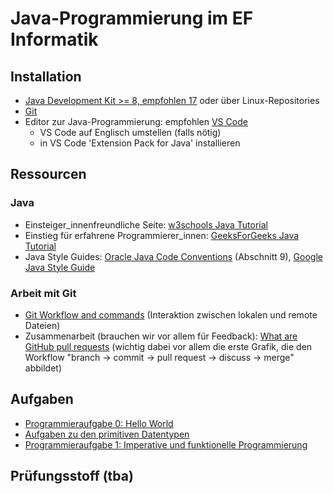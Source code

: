 # Java-Programmierung im EF Informatik

## Installation

- [Java Development Kit >= 8, empfohlen 17](https://learn.microsoft.com/en-us/java/openjdk/download#openjdk-17) oder über Linux-Repositories
- [Git](https://git-scm.com/book/en/v2/Getting-Started-Installing-Git)
- Editor zur Java-Programmierung: empfohlen [VS Code](https://code.visualstudio.com/)
  - VS Code auf Englisch umstellen (falls nötig)
  - in VS Code 'Extension Pack for Java' installieren

## Ressourcen

### Java

- Einsteiger_innenfreundliche Seite: [w3schools Java Tutorial](https://www.w3schools.com/java/default.asp)
- Einstieg für erfahrene Programmierer_innen: [GeeksForGeeks Java Tutorial](https://www.geeksforgeeks.org/java/)
- Java Style Guides: [Oracle Java Code Conventions](https://www.oracle.com/technetwork/java/codeconventions-150003.pdf) (Abschnitt 9), [Google Java Style Guide](https://google.github.io/styleguide/javaguide.html)

### Arbeit mit Git

- [Git Workflow and commands](https://www.cidevops.com/2018/01/git-workflow-and-commands.html) (Interaktion zwischen lokalen und remote Dateien)
- Zusammenarbeit (brauchen wir vor allem für Feedback): [What are GitHub pull requests](https://axolo.co/blog/p/part-1-what-are-github-pull-requests) (wichtig dabei vor allem die erste Grafik, die den Workflow "branch -> commit -> pull request -> discuss -> merge" abbildet)

## Aufgaben

- [Programmieraufgabe 0: Hello World](https://classroom.github.com/a/s1zYXxu1)
- [Aufgaben zu den primitiven Datentypen](Datentypen.pdf)
- [Programmieraufgabe 1: Imperative und funktionelle Programmierung](https://classroom.github.com/a/wV4YPust)

## Prüfungsstoff (tba)